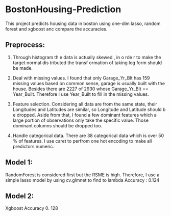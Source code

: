 # BostonHousing-Prediction
This project predicts housing data in boston using one-dim lasso, random forest and xgboost anc compare the accuracies.

## Preprocess:
1. Through histogram th e data is actually skewed , in o rde r to make the target normal dis tributed
the transf ormation of taking log form should be made.

2. Deal with missing values. I found that only Garage_Yr_Blt has 159 missing values based on
common sense, garage is usually built with the house. Besides there are 2227 of 2930 whose
Garage_Yr_Blt == Year_Built. Therefore I use Year_Built to fill in the missing values.

3. Feature selection. Considering all data are from the same state, their Longitudes and Latitudes
are similar, so Longitude and Latitude should b e dropped. Aside from that, I found a few
dominant features which a large portion of observations only take the specific value. Those
dominant columns should be dropped too.

4. Handle categorical data. There are 38 categorical data which is over 50 % of features. I use caret
to perfrom one hot encoding to make all predictors numeric.

## Model 1:
RandomForest is considered first but the RSME is high.
Therefore, I use a simple lasso model by using cv.glmnet to find to lambda
Accuracy : 0.124

## Model 2:
Xgboost
Accuracy 0. 128
